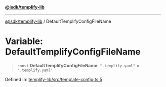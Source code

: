 [**@isdk/templify-lib**](../README.md)

***

[@isdk/templify-lib](../globals.md) / DefaultTemplifyConfigFileName

# Variable: DefaultTemplifyConfigFileName

> `const` **DefaultTemplifyConfigFileName**: `".templify.yaml"` = `'.templify.yaml'`

Defined in: [templify-lib/src/template-config.ts:5](https://github.com/isdk/templify-lib.js/blob/8536a8d22a86abe93a71a559c282ac2c3f8e537c/src/template-config.ts#L5)
